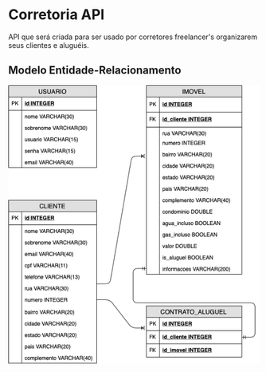 # Corretoria API
API que será criada para ser usado por corretores freelancer's organizarem seus clientes e aluguéis.

## Modelo Entidade-Relacionamento
<img src="./docs/diagramas/mer/Corretoria API.png" title="MER do Sistema">
